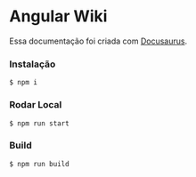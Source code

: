 # Angular Wiki

Essa documentação foi criada com [Docusaurus](https://docusaurus.io/).

### Instalação

```
$ npm i
```

### Rodar Local

```
$ npm run start
```

### Build

```
$ npm run build
```
